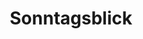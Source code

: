 ---
layout: post
published: true
category: presse
title: Sonntagsblick
tagline: "Klassisch Molekular"
asset: sonntagsblick_frühling1.pdf
square: sonntagsblick_frühling_square2.jpg
---
